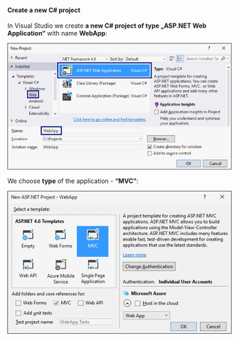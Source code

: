 #### Create a new C# project

In Visual Studio we create **a new C# project of type „ASP.NET Web Application“** with name **WebApp**:

![](/assets/chapter-1-images/08.Numbers-sum-web-02.png)

We choose **type** of the application - **“MVC”**:

![](/assets/chapter-1-images/08.Numbers-sum-web-03.png)
